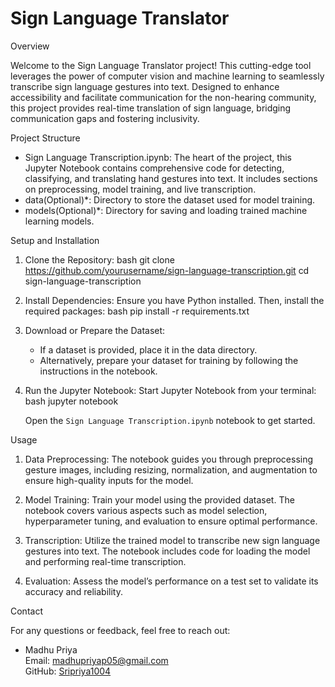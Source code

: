 
# Sign Language Translator
Overview

Welcome to the Sign Language Translator project! This cutting-edge tool leverages the power of computer vision and machine learning to seamlessly transcribe sign language gestures into text. Designed to enhance accessibility and facilitate communication for the non-hearing community, this project provides real-time translation of sign language, bridging communication gaps and fostering inclusivity.

Project Structure

- Sign Language Transcription.ipynb: The heart of the project, this Jupyter Notebook contains comprehensive code for detecting, classifying, and translating hand gestures into text. It includes sections on preprocessing, model training, and live transcription.
- data(Optional)*: Directory to store the dataset used for model training.
- models(Optional)*: Directory for saving and loading trained machine learning models.

Setup and Installation

1. Clone the Repository:
   bash
   git clone https://github.com/yourusername/sign-language-transcription.git
   cd sign-language-transcription
   

2. Install Dependencies:
   Ensure you have Python installed. Then, install the required packages:
   bash
   pip install -r requirements.txt
   

3. Download or Prepare the Dataset:
   - If a dataset is provided, place it in the data directory.
   - Alternatively, prepare your dataset for training by following the instructions in the notebook.

4. Run the Jupyter Notebook:
   Start Jupyter Notebook from your terminal:
   bash
   jupyter notebook
   
   Open the `Sign Language Transcription.ipynb` notebook to get started.

 Usage

1. Data Preprocessing:
   The notebook guides you through preprocessing gesture images, including resizing, normalization, and augmentation to ensure high-quality inputs for the model.

2. Model Training:
   Train your model using the provided dataset. The notebook covers various aspects such as model selection, hyperparameter tuning, and evaluation to ensure optimal performance.

3. Transcription:
   Utilize the trained model to transcribe new sign language gestures into text. The notebook includes code for loading the model and performing real-time transcription.

4. Evaluation:
   Assess the model’s performance on a test set to validate its accuracy and reliability.

Contact

For any questions or feedback, feel free to reach out:

- Madhu Priya  
  Email: [madhupriyap05@gmail.com](mailto:madhupriyap05@gmail.com)  
  GitHub: [Sripriya1004](https://github.com/Sripriya1004)



